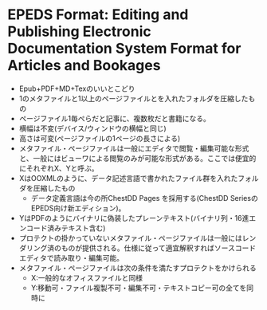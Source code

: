 # EPEDS Format: Editing and Publishing Electronic Documentation System Format for Articles and Bookages

- Epub+PDF+MD+Texのいいとこどり
- 1のメタファイルと1以上のページファイルとを入れたフォルダを圧縮したもの
- ページファイル1毎ぺらだと記事に、複数枚だと書籍になる。
- 横幅は不変(デバイス/ウィンドウの横幅と同じ)
- 高さは可変(ページファイルの1ページの長さによる)
- メタファイル・ページファイルは一般にエディタで閲覧・編集可能な形式と、一般にはビューワによる閲覧のみが可能な形式がある。ここでは便宜的にそれぞれX、Yと呼ぶ。
- XはOOXMLのように、データ記述言語で書かれたファイル群を入れたフォルダを圧縮したもの
  - データ定義言語は今の所ChestDD Pages を採用する(ChestDD SeriesのEPEDS向け新エディション)。
- YはPDFのようにバイナリに偽装したプレーンテキスト(バイナリ列・16進エンコード済みテキスト含む)
- プロテクトの掛かっていないメタファイル・ページファイルは一般にはレンダリング済のものが提供される。仕様に従って適宜解釈すればソースコードエディタで読み取り・編集可能。
- メタファイル・ページファイルは次の条件を満たすプロテクトをかけられる
  - X:一般的なオフィスファイルと同様
  - Y:移動可・ファイル複製不可・編集不可・テキストコピー可の全てを同時に
